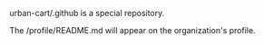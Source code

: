 urban-cart/.github is a special repository.

The /profile/README.md will appear on the organization's profile.
